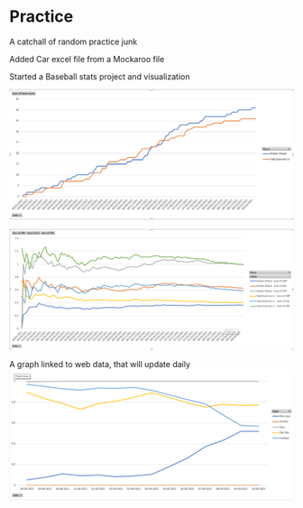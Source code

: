 # Practice



A catchall of random practice junk

Added Car excel file from a Mockaroo file

Started a Baseball stats project and visualization

![](https://github.com/Mikeblanchard/Practice/blob/main/Resources/Home_Run_Graph.png)

![](https://github.com/Mikeblanchard/Practice/blob/main/Resources/Vlad_Ohtani_Graph.png)

A graph linked to web data, that will update daily 
![](https://github.com/Mikeblanchard/Practice/blob/main/Resources/Playoff_odds.png)

